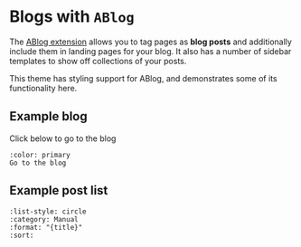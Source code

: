 # Blogs with `ABlog`

The [ABlog extension](https://ablog.readthedocs.io/) allows you to tag pages as **blog posts** and additionally include them in landing pages for your blog.
It also has a number of sidebar templates to show off collections of your posts.

This theme has styling support for ABlog, and demonstrates some of its functionality here.

## Example blog

Click below to go to the blog

```{button-link} blog/index.html
:color: primary
Go to the blog
```

## Example post list

```{postlist}
:list-style: circle
:category: Manual
:format: "{title}"
:sort:
```
